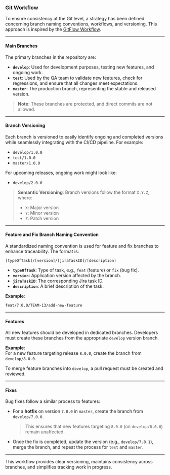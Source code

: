 
### Git Workflow

To ensure consistency at the Git level, a strategy has been defined concerning branch naming conventions, workflows, and versioning. This approach is inspired by the [GitFlow Workflow](https://www.atlassian.com/git/tutorials/comparing-workflows/gitflow-workflow).

---

#### **Main Branches**

The primary branches in the repository are:

- **`develop`**: Used for development purposes, testing new features, and ongoing work.
- **`test`**: Used by the QA team to validate new features, check for regressions, and ensure that all changes meet expectations.
- **`master`**: The production branch, representing the stable and released version.

> **Note:** These branches are protected, and direct commits are not allowed.

---

#### **Branch Versioning**

Each branch is versioned to easily identify ongoing and completed versions while seamlessly integrating with the CI/CD pipeline. For example:

- `develop/1.0.0`
- `test/1.0.0`
- `master/1.0.0`

For upcoming releases, ongoing work might look like:

- `develop/2.0.0`

> **Semantic Versioning**: Branch versions follow the format `X.Y.Z`, where:
> - `X`: Major version
> - `Y`: Minor version
> - `Z`: Patch version

---

#### **Feature and Fix Branch Naming Convention**

A standardized naming convention is used for feature and fix branches to enhance traceability. The format is:

```
[typeOfTask]/[version]/[jiraTaskID]/[description]
```

- **`typeOfTask`**: Type of task, e.g., `feat` (feature) or `fix` (bug fix).
- **`version`**: Application version affected by the branch.
- **`jiraTaskID`**: The corresponding Jira task ID.
- **`description`**: A brief description of the task.

**Example**:
```
feat/7.0.0/TEAM-13/add-new-feature
```

---

#### **Features**

All new features should be developed in dedicated branches. Developers must create these branches from the appropriate `develop` version branch.

**Example**:  
For a new feature targeting release `8.0.0`, create the branch from `develop/8.0.0`.

To merge feature branches into `develop`, a pull request must be created and reviewed.

---

#### **Fixes**

Bug fixes follow a similar process to features:

- For a **hotfix** on version `7.0.0` in `master`, create the branch from `develop/7.0.0`.  
  > This ensures that new features targeting `8.0.0` (on `develop/8.0.0`) remain unaffected.

- Once the fix is completed, update the version (e.g., `develop/7.0.1`), merge the branch, and repeat the process for `test` and `master`.

---

This workflow provides clear versioning, maintains consistency across branches, and simplifies tracking work in progress.
